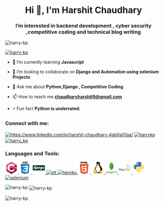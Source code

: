 <h1 align="center">Hi 👋, I'm Harshit Chaudhary</h1>
<h3 align="center">I’m interested in backend development , cyber security ,competitive coding and technical blog writing</h3>

<p align="left"> <img src="https://komarev.com/ghpvc/?username=harry-kp&label=Profile%20views&color=0e75b6&style=flat" alt="harry-kp" /> </p>

<p align="left"> <a href="https://github.com/ryo-ma/github-profile-trophy"><img src="https://github-profile-trophy.vercel.app/?username=harry-kp" alt="harry-kp" /></a> </p>

- 🌱 I’m currently learning **Javascript**

- 👯 I’m looking to collaborate on **Django and Automation using selenium Projects**

- 💬 Ask me about **Python,Django , Competitive Coding**

- 📫 How to reach me **chaudharyharshit9@gmail.com**

- ⚡ Fun fact **Python is underrated.**

<h3 align="left">Connect with me:</h3>
<p align="left">
<a href="https://linkedin.com/in/https://www.linkedin.com/in/harshit-chaudhary-4ab0a01aa/" target="blank"><img align="center" src="https://raw.githubusercontent.com/rahuldkjain/github-profile-readme-generator/neutral-icons/src/images/icons/Social/linked-in-alt.svg" alt="https://www.linkedin.com/in/harshit-chaudhary-4ab0a01aa/" height="30" width="40" /></a>
<a href="https://www.codechef.com/users/harrykp" target="blank"><img align="center" src="https://cdn.jsdelivr.net/npm/simple-icons@3.1.0/icons/codechef.svg" alt="harrykp" height="30" width="40" /></a>
<a href="https://codeforces.com/profile/harry_kp" target="blank"><img align="center" src="https://cdn.jsdelivr.net/npm/simple-icons@3.0.1/icons/codeforces.svg" alt="harry_kp" height="30" width="40" /></a>
</p>

<h3 align="left">Languages and Tools:</h3>
<p align="left"> <a href="https://www.w3schools.com/cpp/" target="_blank"> <img src="https://raw.githubusercontent.com/devicons/devicon/master/icons/cplusplus/cplusplus-original.svg" alt="cplusplus" width="40" height="40"/> </a> <a href="https://www.w3schools.com/css/" target="_blank"> <img src="https://raw.githubusercontent.com/devicons/devicon/master/icons/css3/css3-original-wordmark.svg" alt="css3" width="40" height="40"/> </a> <a href="https://www.djangoproject.com/" target="_blank"> <img src="https://raw.githubusercontent.com/devicons/devicon/master/icons/django/django-original.svg" alt="django" width="40" height="40"/> </a> <a href="https://git-scm.com/" target="_blank"> <img src="https://www.vectorlogo.zone/logos/git-scm/git-scm-icon.svg" alt="git" width="40" height="40"/> </a> <a href="https://heroku.com" target="_blank"> <img src="https://www.vectorlogo.zone/logos/heroku/heroku-icon.svg" alt="heroku" width="40" height="40"/> </a> <a href="https://www.w3.org/html/" target="_blank"> <img src="https://raw.githubusercontent.com/devicons/devicon/master/icons/html5/html5-original-wordmark.svg" alt="html5" width="40" height="40"/> </a> <a href="https://www.linux.org/" target="_blank"> <img src="https://raw.githubusercontent.com/devicons/devicon/master/icons/linux/linux-original.svg" alt="linux" width="40" height="40"/> </a> <a href="https://www.mongodb.com/" target="_blank"> <img src="https://raw.githubusercontent.com/devicons/devicon/master/icons/mongodb/mongodb-original-wordmark.svg" alt="mongodb" width="40" height="40"/> </a> <a href="https://www.mysql.com/" target="_blank"> <img src="https://raw.githubusercontent.com/devicons/devicon/master/icons/mysql/mysql-original-wordmark.svg" alt="mysql" width="40" height="40"/> </a> <a href="https://www.python.org" target="_blank"> <img src="https://raw.githubusercontent.com/devicons/devicon/master/icons/python/python-original.svg" alt="python" width="40" height="40"/> </a> <a href="https://www.selenium.dev" target="_blank"> <img src="https://raw.githubusercontent.com/detain/svg-logos/780f25886640cef088af994181646db2f6b1a3f8/svg/selenium-logo.svg" alt="selenium" width="40" height="40"/> </a> </p>

<p><img align="left" src="https://github-readme-stats.vercel.app/api/top-langs?username=harry-kp&show_icons=true&locale=en&layout=compact" alt="harry-kp" /></p>

<p>&nbsp;<img align="center" src="https://github-readme-stats.vercel.app/api?username=harry-kp&show_icons=true&locale=en" alt="harry-kp" /></p>

<p><img align="center" src="https://github-readme-streak-stats.herokuapp.com/?user=harry-kp&" alt="harry-kp" /></p>

